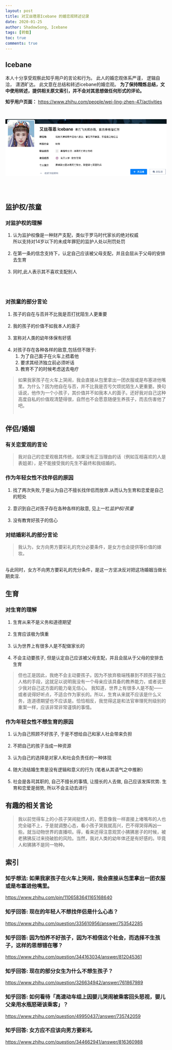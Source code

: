 ```yaml
---
layout: post
title: 对艾丝蓓恩Icebane 的婚恋观转述记录
date: 2020-01-25
author: ShadowSong, Icebane
tags: [转载]
toc: true
comments: true
---
```



## Icebane
本人十分享受观察此知乎用户的言论和行为。 此人的婚恋观体系严谨， 逻辑自洽， 潇洒旷达。 此文意在总结和转述icebane的婚恋观。  **为了保持精炼总结，文中使用转述，提供相关原文索引，并不会对其思想做任何形式的评论。**  

**知乎用户页面：** https://www.zhihu.com/people/wei-ling-zhen-47/activities

<br>
<p align="center">
<img width="700" src="../images/Screen Shot 2019-09-08 at 12.58.47 AM.png" />
</p>
<br><br>


## 监护权/孩童

### 对监护权的理解

1. 认为监护权像是一种财产支配，类似于罗马时代家长的绝对权威
	</br>
	所以支持对14岁以下的未成年罪犯的监护人处以刑罚处罚
	</br></br>
2. 在第一条的信念支持下，认定自己应该被父母支配，并且会屈从于父母的安排去生育 
	</br></br>
3. 同时,此人表示其不喜欢支配别人


</br></br>

### 对孩童的部分言论
1. 孩子的自在与否并不比我是否打扰陌生人更重要
	</br></br>
2. 我的孩子的价值不如我本人的面子 
	</br></br>
3. 宣称对人类的幼年体保有好感
   </br></br>
4. 对孩子存在各种各样的敌意,包括但不限于: 
	1. 为了自己面子在火车上捂着他
	2. 要求其经济独立前必须听话
	3. 教育不了的时候考虑送去电疗



>如果我家孩子在火车上哭闹，我会直接从包里拿出一团衣服或是布塞进他嘴里。为什么？因为他自在与否，并不比我是否亏欠烦扰陌生人更重要。换句话说，他作为一个小孩子，其价值并不如我本人的面子。还好我对自己这种高度自私的价值观清楚得很，自然也不会愿意随便生养孩子，而去伤害他了吧。
</br></br>




## 伴侣/婚姻
### 有关恋爱观的言论
>我对自己的恋爱观极其传统，如果没有正当理由的话（例如互相喜欢的人是表姐弟），是不能接受我的先生不最终和我结婚的。

### 作为年轻女性不找伴侣的原因
1. 找了两次失败,于是认为自己不擅长找伴侣而放弃.从而认为生育和恋爱是自己的短处
   </br></br>
2. 意识到自己对孩子存在各种各样的敌意, 见上一栏*监护权/孩童*
	</br></br>
3. 没有教育好孩子的信心


### 对结婚彩礼的部分言论
>我认为，女方向男方要彩礼的充分必要条件，是女方也会提供等价值的嫁妆。
</br>
与此同时，女方不向男方要彩礼的充分条件，是这一方坚决反对把这场婚姻当做长期卖淫.

## 生育

### 对生育的理解
1. 生育从来不是义务和道德期望
	</br></br>
2. 生育应该极为慎重
	</br></br>
3. 认为世界上有很多人是不配做家长的
	</br></br>
4. 不会主动要孩子, 但是认定自己应该被父母支配，并且会屈从于父母的安排去生育 

>但也正是因此，我绝不会主动要孩子。因为不放弃极端残暴到不顾孩子独立人格的手段，这就足以说明我没有一个母亲应该具备的教养能力，或者说至少我对自己这方面的能力毫无信心。
我知道，世界上有很多人是不配——或者说得好听点，不适合作为家长的。所以，生育从来就不应该是什么义务，连道德期望也不应该是。恰恰相反，我觉得这是和法官审理死刑级别的重案一样，应该非常非常谨慎的事情。

### 作为年轻女性不想生育的原因
1. 认为自己照顾不好孩子, 于是不想给自己和家人社会带来负担
	</br></br>
2. 不把自己的孩子当成一种资源
	</br></br>
3. 认为自己的选择是对家人和社会负责任的一种体现
	</br></br>
4. 随大流结婚生育是没有逻辑和意义的行为 (笔者从其语气之中推断)
	</br></br>
5. 社会是各司其职的, 自己不擅长的事情, 让擅长的人去做, 自己应该发挥优势. 生育和恋爱是弱势, 所以不会主动去进行
	


## 有趣的相关言论
>我以前觉得车上的小孩子哭闹挺烦人的，愿意像我一样直接上堵嘴布的人也完全碰不上，于是就调整心态，看小孩子哭我就高兴，巴不得哭得再凶一些。就当动物世界的直播呗。得，看来还得注意观赏小狒狒崽子的时候，被老狒狒反过来挠破脸的风险。当然，我对人类的幼年体还是有好感的。毕竟人和狒狒不是同一物种。


## 索引
### 知乎想法: 如果我家孩子在火车上哭闹，我会直接从包里拿出一团衣服或是布塞进他嘴里。  
https://www.zhihu.com/pin/1106583641165168640

### 知乎回答: 现在的年轻人不想找伴侣是什么心态？
https://www.zhihu.com/question/335610956/answer/753542285

### 知乎回答: 因为怕养不好孩子，因为不相信这个社会，而选择不生孩子，这样的思想错在哪？
https://www.zhihu.com/question/344163034/answer/812045361

### 知乎回答: 现在的部分女生为什么不想生孩子？
https://www.zhihu.com/question/326634942/answer/761867989

### 知乎回答: 如何看待「高速动车组上因婴儿哭闹被乘客回头怒视，婴儿父亲用水瓶怒砸该乘客」？
https://www.zhihu.com/question/49950437/answer/735742059

### 知乎回答: 女方应不应该向男方要彩礼
https://www.zhihu.com/question/344662941/answer/816360988


